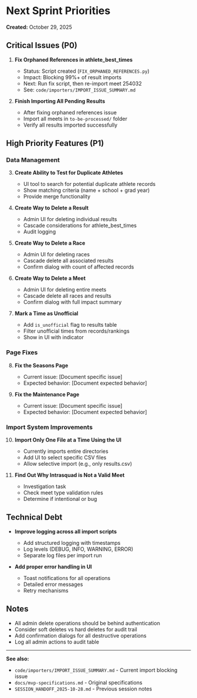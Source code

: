 # Next Sprint Priorities
**Created:** October 29, 2025

## Critical Issues (P0)
1. **Fix Orphaned References in athlete_best_times**
   - Status: Script created (`FIX_ORPHANED_REFERENCES.py`)
   - Impact: Blocking 99%+ of result imports
   - Next: Run fix script, then re-import meet 254032
   - See: `code/importers/IMPORT_ISSUE_SUMMARY.md`

2. **Finish Importing All Pending Results**
   - After fixing orphaned references issue
   - Import all meets in `to-be-processed/` folder
   - Verify all results imported successfully

## High Priority Features (P1)

### Data Management
3. **Create Ability to Test for Duplicate Athletes**
   - UI tool to search for potential duplicate athlete records
   - Show matching criteria (name + school + grad year)
   - Provide merge functionality

4. **Create Way to Delete a Result**
   - Admin UI for deleting individual results
   - Cascade considerations for athlete_best_times
   - Audit logging

5. **Create Way to Delete a Race**
   - Admin UI for deleting races
   - Cascade delete all associated results
   - Confirm dialog with count of affected records

6. **Create Way to Delete a Meet**
   - Admin UI for deleting entire meets
   - Cascade delete all races and results
   - Confirm dialog with full impact summary

7. **Mark a Time as Unofficial**
   - Add `is_unofficial` flag to results table
   - Filter unofficial times from records/rankings
   - Show in UI with indicator

### Page Fixes
8. **Fix the Seasons Page**
   - Current issue: [Document specific issue]
   - Expected behavior: [Document expected behavior]

9. **Fix the Maintenance Page**
   - Current issue: [Document specific issue]
   - Expected behavior: [Document expected behavior]

### Import System Improvements
10. **Import Only One File at a Time Using the UI**
    - Currently imports entire directories
    - Add UI to select specific CSV files
    - Allow selective import (e.g., only results.csv)

11. **Find Out Why Intrasquad is Not a Valid Meet**
    - Investigation task
    - Check meet type validation rules
    - Determine if intentional or bug

## Technical Debt
- **Improve logging across all import scripts**
  - Add structured logging with timestamps
  - Log levels (DEBUG, INFO, WARNING, ERROR)
  - Separate log files per import run

- **Add proper error handling in UI**
  - Toast notifications for all operations
  - Detailed error messages
  - Retry mechanisms

## Notes
- All admin delete operations should be behind authentication
- Consider soft deletes vs hard deletes for audit trail
- Add confirmation dialogs for all destructive operations
- Log all admin actions to audit table

---
**See also:**
- `code/importers/IMPORT_ISSUE_SUMMARY.md` - Current import blocking issue
- `docs/mvp-specifications.md` - Original specifications
- `SESSION_HANDOFF_2025-10-28.md` - Previous session notes
